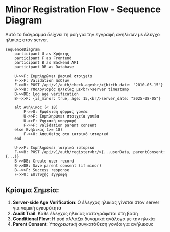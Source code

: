 # Minor Registration Flow - Sequence Diagram

Αυτό το διάγραμμα δείχνει τη ροή για την εγγραφή ανηλίκων με έλεγχο ηλικίας στον server.

```mermaid
sequenceDiagram
    participant U as Χρήστης
    participant F as Frontend
    participant B as Backend API
    participant DB as Database
    
    U->>F: Συμπληρώνει βασικά στοιχεία
    F->>F: Validation πεδίων
    F->>B: POST /api/v1/auth/check-age<br/>{birth_date: "2010-05-15"}
    B->>B: Υπολογισμός ηλικίας με<br/>server timestamp
    B->>DB: Log age verification
    B-->>F: {is_minor: true, age: 15,<br/>server_date: "2025-08-05"}
    
    alt Ανήλικος (< 18)
        F->>U: Εμφάνιση φόρμας γονέα
        U->>F: Συμπληρώνει στοιχεία γονέα
        U->>F: Ψηφιακή υπογραφή
        F->>F: Validation parent consent
    else Ενήλικας (>= 18)
        F->>U: Απευθείας στο ιατρικό ιστορικό
    end
    
    U->>F: Συμπληρώνει ιατρικό ιστορικό
    F->>B: POST /api/v1/auth/register<br/>{...userData, parentConsent: {...}}
    B->>DB: Create user record
    B->>DB: Save parent consent (if minor)
    B-->>F: Success response
    F->>U: Επιτυχής εγγραφή
```

## Κρίσιμα Σημεία:

1. **Server-side Age Verification**: Ο έλεγχος ηλικίας γίνεται στον server για νομική εγκυρότητα
2. **Audit Trail**: Κάθε έλεγχος ηλικίας καταγράφεται στη βάση
3. **Conditional Flow**: Η ροή αλλάζει δυναμικά ανάλογα με την ηλικία
4. **Parent Consent**: Υποχρεωτική συγκατάθεση γονέα για ανήλικους